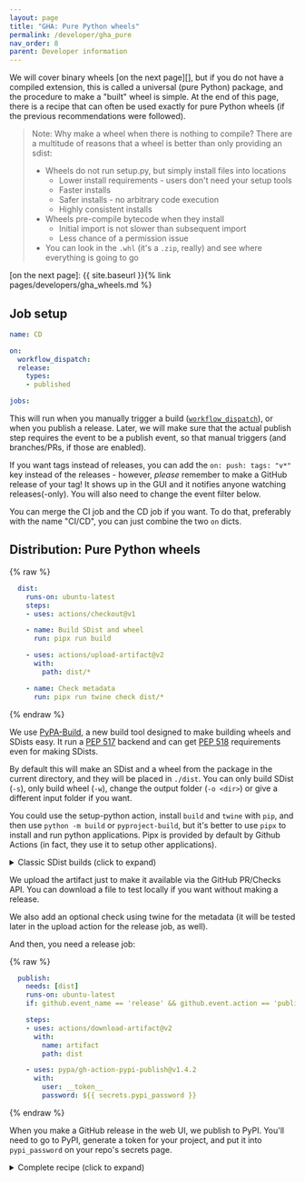 ```yaml
---
layout: page
title: "GHA: Pure Python wheels"
permalink: /developer/gha_pure
nav_order: 8
parent: Developer information
---
```



We will cover binary wheels [on the next page][], but if you do not have a
compiled extension, this is called a universal (pure Python) package, and the
procedure to make a "built" wheel is simple. At the end of this page, there is
a recipe that can often be used exactly for pure Python wheels (if the previous
recommendations were followed).

> Note: Why make a wheel when there is nothing to compile? There are a multitude of reasons
> that a wheel is better than only providing an sdist:
>
> * Wheels do not run setup.py, but simply install files into locations
>   - Lower install requirements - users don't need your setup tools
>   - Faster installs
>   - Safer installs - no arbitrary code execution
>   - Highly consistent installs
> * Wheels pre-compile bytecode when they install
>   - Initial import is not slower than subsequent import
>   - Less chance of a permission issue
> * You can look in the `.whl` (it's a `.zip`, really) and see where everything is going to go


[on the next page]: {{ site.baseurl }}{% link pages/developers/gha_wheels.md %}

## Job setup

```yaml
name: CD

on:
  workflow_dispatch:
  release:
    types:
    - published

jobs:

```

This will run when you manually trigger a build ([`workflow_dispatch`][]), or
when you publish a release. Later, we will make sure that the actual publish
step requires the event to be a publish event, so that manual triggers (and
branches/PRs, if those are enabled).

If you want tags instead of releases, you can add the `on: push: tags: "v*"`
key instead of the releases - however, *please* remember to make a GitHub
release of your tag! It shows up in the GUI and it notifies anyone watching
releases(-only). You will also need to change the event filter below.

You can merge the CI job and the CD job if you want. To do that, preferably
with the name "CI/CD", you can just combine the two `on` dicts.

[`workflow_dispatch`]: https://github.blog/changelog/2020-07-06-github-actions-manual-triggers-with-workflow_dispatch/

## Distribution: Pure Python wheels


{% raw %}
```yaml
  dist:
    runs-on: ubuntu-latest
    steps:
    - uses: actions/checkout@v1

    - name: Build SDist and wheel
      run: pipx run build

    - uses: actions/upload-artifact@v2
      with:
        path: dist/*

    - name: Check metadata
      run: pipx run twine check dist/*

```
{% endraw %}

We use [PyPA-Build](https://pypa-build.readthedocs.io/en/latest/), a
new build tool designed to make building wheels and SDists easy. It run a [PEP
517][] backend and can get [PEP 518][] requirements even for making SDists.

By default this will make an SDist and a wheel from the package in the current
directory, and they will be placed in `./dist`. You can only build SDist
(`-s`), only build wheel (`-w`), change the output folder (`-o <dir>`) or give
a different input folder if you want.

You could use the setup-python action, install `build` and `twine` with `pip`,
and then use `python -m build` or `pyproject-build`, but it's better to use
`pipx` to install and run python applications. Pipx is provided by default by
Github Actions (in fact, they use it to setup other applications).

<details><summary>Classic SDist builds (click to expand)</summary>

{%- capture "mymarkdown" -%}

If you don't have a pyproject.toml, you might need to use the raw `setup.py` commands.
This is the classic way to do things, though you should consider direct usage of setup.py
to be an implementation detail, and setup.py is not even required in modern packages.

You must install SDist requirements by hand since `python setup.py sdist` does not
get the benefits of having pip install things. If you have any special
requirements in your `pyproject.toml` (and still don't want to use `build`),
you'll need to list them. This is special just for the SDist, not for making wheels
(which should be done by the PEP 517/518 process for you because you will use
`build` or `pip`).

To build the wheel, you can use `python -m pip wheel . -w wheelhouse`. Unlike build,
this is a wheelhouse, not the output wheel; any wheels it makes during the process
will be put here, not just the one you wanted to upload. Be sure to use something
like `wheelhouse/my_package*.whl` when you pick your items from this folder so as
not to pick a random dependency that didn't have a binary wheel already. Or just
use PyPA/build.

{%- endcapture -%}

{{ mymarkdown | markdownify }}
</details>

We upload the artifact just to make it available via the GitHub PR/Checks API.
You can download a file to test locally if you want without making a release.

We also add an optional check using twine for the metadata (it will be tested
later in the upload action for the release job, as well).

And then, you need a release job:

{% raw %}
```yaml
  publish:
    needs: [dist]
    runs-on: ubuntu-latest
    if: github.event_name == 'release' && github.event.action == 'published'

    steps:
    - uses: actions/download-artifact@v2
      with:
        name: artifact
        path: dist

    - uses: pypa/gh-action-pypi-publish@v1.4.2
      with:
        user: __token__
        password: ${{ secrets.pypi_password }}
```
{% endraw %}

When you make a GitHub release in the web UI, we publish to PyPI. You'll need
to go to PyPI, generate a token for your project, and put it into
`pypi_password` on your repo's secrets page.

<details><summary>Complete recipe (click to expand)</summary>

This can be used on almost any package with a standard
`.github/workflows/cd.yml` recipe. This works because `pyproject.toml`
describes exactly how to build your package, hence all packages build exactly via
the same interface:

{%- capture "mymarkdown" -%}
{% raw %}
```yaml
name: CD

on:
  workflow_dispatch:
  push:
    branches:
      - master
      - main
  release:
    types:
    - published

jobs:
  dist:
    runs-on: ubuntu-latest
    steps:
    - uses: actions/checkout@v1

    - name: Build wheel and SDist
      run: pipx run build

    - uses: actions/upload-artifact@v2
      with:
        path: dist/*

    - name: Check metadata
      run: pipx run twine check dist/*


  publish:
    needs: [dist]
    runs-on: ubuntu-latest
    if: github.event_name == 'release' && github.event.action == 'published'

    steps:
    - uses: actions/download-artifact@v2
      with:
        name: artifact
        path: dist

    - uses: pypa/gh-action-pypi-publish@v1.4.2
      with:
        password: ${{ secrets.pypi_password }}
```
{% endraw %}
{%- endcapture -%}

{{ mymarkdown | markdownify }}

</details>

[PEP 517]: https://www.python.org/dev/peps/pep-0517/
[PEP 518]: https://www.python.org/dev/peps/pep-0518/

